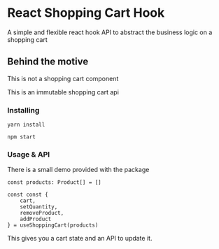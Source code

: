 # React Shopping Cart Hook

A simple and flexible react hook API to abstract the business logic on a shopping cart

## Behind the motive

This is not a shopping cart component

This is an immutable shopping cart api

### Installing

```
yarn install

npm start
```

### Usage & API

There is a small demo provided with the package

```
const products: Product[] = []

const const {
    cart,
    setQuantity,
    removeProduct,
    addProduct
} = useShoppingCart(products)

```
This gives you a cart state and an API to update it.

